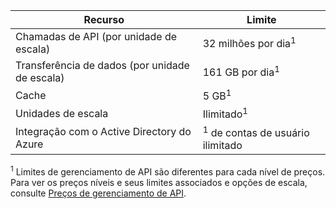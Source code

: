 | Recurso                          | Limite                                    |
|-----------------------------------|------------------------------------------|
| Chamadas de API (por unidade de escala)     | 32 milhões por dia<sup>1</sup>            |
| Transferência de dados (por unidade de escala) | 161 GB por dia<sup>1</sup> |
| Cache                             | 5 GB<sup>1</sup> |
| Unidades de escala                    | Ilimitado<sup>1</sup> |
| Integração com o Active Directory do Azure| <sup>1</sup> de contas de usuário ilimitado |

<sup>1</sup> Limites de gerenciamento de API são diferentes para cada nível de preços. Para ver os preços níveis e seus limites associados e opções de escala, consulte [Preços de gerenciamento de API](https://azure.microsoft.com/pricing/details/api-management/).